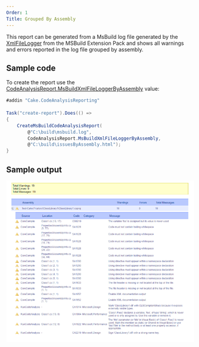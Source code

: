 ```yaml
---
Order: 1
Title: Grouped By Assembly
---
```


This report can be generated from a MsBuild log file generated by the [XmlFileLogger] from the MSBuild Extension Pack
and shows all warnings and errors reported in the log file grouped by assembly.

## Sample code

To create the report use the [CodeAnalysisReport.MsBuildXmlFileLoggerByAssembly] value:

```csharp
#addin "Cake.CodeAnalysisReporting"

Task("create-report").Does(() =>
{
    CreateMsBuildCodeAnalysisReport(
        @"C:\build\msbuild.log",
        CodeAnalysisReport.MsBuildXmlFileLoggerByAssembly,
        @"C:\build\issuesByAssembly.html");
}
```

## Sample output

![](../../../../assets/images/msbuild-xmlfilelogger-by-assembly.png "")

[XmlFileLogger]: http://www.msbuildextensionpack.com/help/4.0.5.0/html/242ab4fd-c2e2-f6aa-325b-7588725aed24.htm
[CodeAnalysisReport.MsBuildXmlFileLoggerByAssembly]: ../../../../api/Cake.CodeAnalysisReporting/CodeAnalysisReport/96F2C275